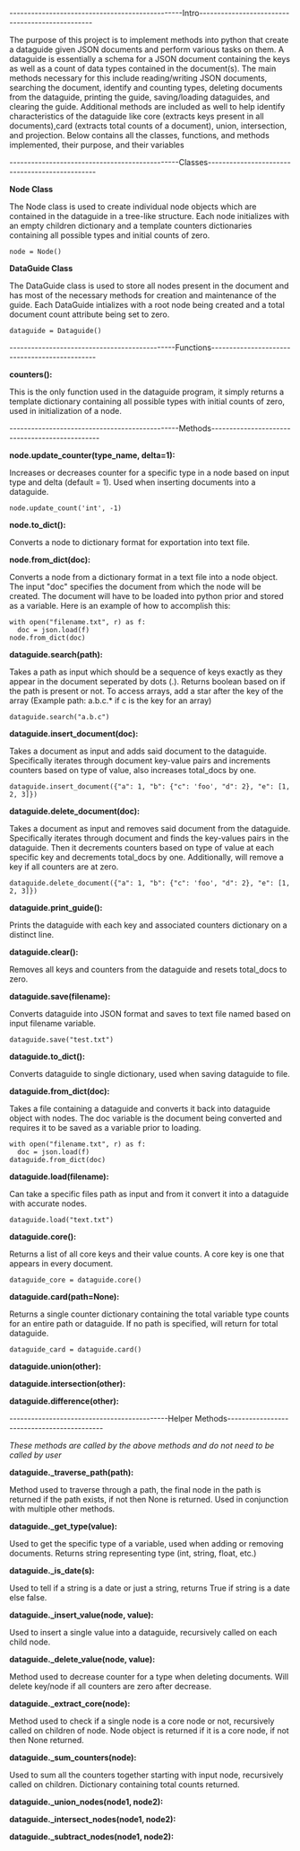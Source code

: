 ------------------------------------------------Intro------------------------------------------------

The purpose of this project is to implement methods into python that create a dataguide
given JSON documents and perform various tasks on them. A dataguide is essentially a schema
for a JSON document containing the keys as well as a count of data types contained in the
document(s). The main methods necessary for this include reading/writing JSON documents,
searching the document, identify and counting types, deleting documents from the dataguide, 
printing the guide, saving/loading dataguides, and clearing the guide. Additional methods 
are included as well to help identify characteristics of the dataguide like core (extracts 
keys present in all documents),card (extracts total counts of a document), union, 
intersection, and projection. Below contains all the classes, functions, and methods 
implemented, their purpose, and their variables

-----------------------------------------------Classes-----------------------------------------------

**Node Class**

  The Node class is used to create individual node objects which are contained in the 
  dataguide in a tree-like structure. Each node initializes with an empty children 
  dictionary and a template counters dictionaries containing all possible types and initial 
  counts of zero.

    node = Node()

**DataGuide Class**

  The DataGuide class is used to store all nodes present in the document and has most of the
  necessary methods for creation and maintenance of the guide. Each DataGuide intializes with 
  a root node being created and a total document count attribute being set to zero.

    dataguide = Dataguide()

----------------------------------------------Functions----------------------------------------------

**counters():**

  This is the only function used in the dataguide program, it simply returns a template dictionary 
  containing all possible types with initial counts of zero, used in initialization of a node.

-----------------------------------------------Methods-----------------------------------------------

**node.update_counter(type_name, delta=1):**

  Increases or decreases counter for a specific type in a node based on input type and delta 
  (default = 1). Used when inserting documents into a dataguide.

    node.update_count('int', -1)

**node.to_dict():**

  Converts a node to dictionary format for exportation into text file.

**node.from_dict(doc):**

  Converts a node from a dictionary format in a text file into a node object. The input "doc" specifies 
  the document from which the node will be created. The document will have to be loaded into python prior
  and stored as a variable. Here is an example of how to accomplish this:

    with open("filename.txt", r) as f:
      doc = json.load(f)
    node.from_dict(doc)

**dataguide.search(path):**

  Takes a path as input which should be a sequence of keys exactly as they appear in the document seperated 
  by dots (.). Returns boolean based on if the path is present or not. To access arrays, add a star after 
  the key of the array (Example path: a.b.c.* if c is the key for an array)

    dataguide.search("a.b.c")

**dataguide.insert_document(doc):**

  Takes a document as input and adds said document to the dataguide. Specifically iterates through document 
  key-value pairs and increments counters based on type of value, also increases total_docs by one.

    dataguide.insert_document({"a": 1, "b": {"c": 'foo', "d": 2}, "e": [1, 2, 3]})

**dataguide.delete_document(doc):**

  Takes a document as input and removes said document from the dataguide. Specifically iterates through document 
  and finds the key-values pairs in the dataguide. Then it decrements counters based on type of value at each 
  specific key and decrements total_docs by one. Additionally, will remove a key if all counters are at zero.

    dataguide.delete_document({"a": 1, "b": {"c": 'foo', "d": 2}, "e": [1, 2, 3]})
    
**dataguide.print_guide():**

  Prints the dataguide with each key and associated counters dictionary on a distinct line.

**dataguide.clear():**

  Removes all keys and counters from the dataguide and resets total_docs to zero.

**dataguide.save(filename):**

  Converts dataguide into JSON format and saves to text file named based on input filename variable.

    dataguide.save("test.txt")

**dataguide.to_dict():**

  Converts dataguide to single dictionary, used when saving dataguide to file.

**dataguide.from_dict(doc):**

  Takes a file containing a dataguide and converts it back into dataguide object with nodes. The doc variable is 
  the document being converted and requires it to be saved as a variable prior to loading.

    with open("filename.txt", r) as f:
      doc = json.load(f)
    dataguide.from_dict(doc)

**dataguide.load(filename):**

  Can take a specific files path as input and from it convert it into a dataguide with accurate nodes.

    dataguide.load("text.txt")

**dataguide.core():**

  Returns a list of all core keys and their value counts. A core key is one that appears in every document.

    dataguide_core = dataguide.core()

**dataguide.card(path=None):**

  Returns a single counter dictionary containing the total variable type counts for an entire path or dataguide.
  If no path is specified, will return for total dataguide.

    dataguide_card = dataguide.card()

**dataguide.union(other):**

**dataguide.intersection(other):**

**dataguide.difference(other):**

--------------------------------------------Helper Methods-------------------------------------------
    
*These methods are called by the above methods and do not need to be called by user*

**dataguide._traverse_path(path):**

  Method used to traverse through a path, the final node in the path is returned if the path exists, if
  not then None is returned. Used in conjunction with multiple other methods.

**dataguide._get_type(value):**

  Used to get the specific type of a variable, used when adding or removing documents. Returns string
  representing type (int, string, float, etc.)

**dataguide._is_date(s):**

  Used to tell if a string is a date or just a string, returns True if string is a date else false.

**dataguide._insert_value(node, value):**

  Used to insert a single value into a dataguide, recursively called on each child node.

**dataguide._delete_value(node, value):**

  Method used to decrease counter for a type when deleting documents. Will delete key/node if all
  counters are zero after decrease.

**dataguide._extract_core(node):**

  Method used to check if a single node is a core node or not, recursively called on children of node.
  Node object is returned if it is a core node, if not then None returned.

**dataguide._sum_counters(node):**

  Used to sum all the counters together starting with input node, recursively called on children.
  Dictionary containing total counts returned.

**dataguide._union_nodes(node1, node2):**

**dataguide._intersect_nodes(node1, node2):**

**dataguide._subtract_nodes(node1, node2):**


